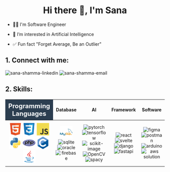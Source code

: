 <h1 align="center">Hi there 👋, I'm Sana</h1>

- 👩‍💼 I'm Software Engineer

- 🌱 I’m interested in Artificial Intelligence

- ✅ Fun fact "Forget Average, Be an Outlier"

<h2 align="left">1. Connect with me:</h2>
<p align="left">
  <a href="https://www.linkedin.com/in/sana-shamma-a14864218/" target="blank" style="text-decoration: none;"><img align="center" src="https://img.shields.io/badge/LinkedIn-0077B5?style=for-the-badge&logo=linkedin&logoColor=white" alt="sana-shamma-linkedin" /></a>
  <a href="mailto: sanashamma3@gmail.com" target="blank" style="text-decoration: none;"><img align="center" src="https://img.shields.io/badge/Gmail-D14836?style=for-the-badge&logo=gmail&logoColor=white" alt="sana-shamma-email"/></a>
</p>
<h2 align="left">2. Skills:</h2>
<table style="border-collapse: collapse; width: 100%; margin-top: 20px;">
  <thead>
    <tr>
      <th style="background-color: #2c3e50; color: white; font-weight: bold; font-size: 20px; padding: 8px; text-align: center;">Programming Languages</th>
      <th style="padding: 8px; text-align: center;">Database</th>
      <th style="padding: 8px; text-align: center;">AI</th>
      <th style="padding: 8px; text-align: center;">Framework</th>
      <th style="padding: 8px; text-align: center;">Software</th>
    </tr>
  </thead>
  <tbody>
    <tr>
      <td style="padding: 8px; vertical-align: middle; text-align: center;">
        <a href="https://developer.mozilla.org/en-US/docs/Web/HTML" target="_blank" rel="noreferrer" style="text-decoration: none;">
          <img src="https://raw.githubusercontent.com/devicons/devicon/master/icons/html5/html5-original.svg" alt="html" width="40" height="40"/>
        </a>
        <a href="https://developer.mozilla.org/en-US/docs/Web/CSS" target="_blank" rel="noreferrer" style="text-decoration: none;">
          <img src="https://raw.githubusercontent.com/devicons/devicon/master/icons/css3/css3-original.svg" alt="css" width="40" height="40"/>
        </a>
        <a href="https://developer.mozilla.org/en-US/docs/Web/JavaScript" target="_blank" rel="noreferrer" style="text-decoration: none;">
          <img src="https://raw.githubusercontent.com/devicons/devicon/master/icons/javascript/javascript-original.svg" alt="javascript" width="40" height="40"/>
        </a>
        <a href="https://www.python.org" target="_blank" rel="noreferrer" style="text-decoration: none;">
          <img src="https://raw.githubusercontent.com/devicons/devicon/master/icons/python/python-original.svg" alt="python" width="40" height="40"/>
        </a>
        <a href="https://www.php.net" target="_blank" rel="noreferrer" style="text-decoration: none;">
          <img src="https://raw.githubusercontent.com/devicons/devicon/master/icons/php/php-original.svg" alt="php" width="40" height="40"/>  
        </a>
        <a href="https://www.cprogramming.com/" target="_blank" rel="noreferrer" style="text-decoration: none;">
          <img src="https://raw.githubusercontent.com/devicons/devicon/master/icons/c/c-original.svg" alt="c" width="40" height="40"/> 
        </a> 
        <a href="https://www.java.com" target="_blank" rel="noreferrer" style="text-decoration: none;">
          <img src="https://raw.githubusercontent.com/devicons/devicon/master/icons/java/java-original.svg" alt="java" width="40" height="40"/> 
        </a>
      </td>
      <td style="padding: 8px; vertical-align: middle; text-align: center;">
        <a href="https://www.mysql.com/" target="_blank" rel="noreferrer" style="text-decoration: none;">
          <img src="https://raw.githubusercontent.com/devicons/devicon/master/icons/mysql/mysql-original-wordmark.svg" alt="mysql" width="40" height="40"/> 
        </a>
        <a href="https://www.sqlite.org/" target="_blank" rel="noreferrer" style="text-decoration: none;">
          <img src="https://www.vectorlogo.zone/logos/sqlite/sqlite-icon.svg" alt="sqlite" width="40" height="40"/>
        </a>
        <a href="https://www.oracle.com/" target="_blank" rel="noreferrer" style="text-decoration: none;">
          <img src="https://www.vectorlogo.zone/logos/oracle/oracle-icon.svg" alt="oracle" width="40" height="40"/>
        </a>
        <a href="https://firebase.google.com/" target="_blank" rel="noreferrer" style="text-decoration: none;">
          <img src="https://www.vectorlogo.zone/logos/firebase/firebase-icon.svg" alt="firebase" width="40" height="40"/>
        </a>
      </td>
      <td style="padding: 8px; vertical-align: middle; text-align: center;">
        <a href="https://pytorch.org/" target="_blank" rel="noreferrer" style="text-decoration: none;">
          <img src="https://www.vectorlogo.zone/logos/pytorch/pytorch-icon.svg" alt="pytorch" width="40" height="40"/> 
        </a>
        <a href="https://www.tensorflow.org" target="_blank" rel="noreferrer" style="text-decoration: none;">
          <img src="https://www.vectorlogo.zone/logos/tensorflow/tensorflow-icon.svg" alt="tensorflow" width="40" height="40"/>
        </a>
        <a href="https://scikit-image.org/" target="_blank" rel="noreferrer" style="text-decoration: none;">
          <img src="https://upload.wikimedia.org/wikipedia/commons/3/38/Scikit-image_logo.png" alt="scikit-image" width="40" height="40"/>
        </a>
        <a href="https://opencv.org/" target="_blank" rel="noreferrer" style="text-decoration: none;">
          <img src="https://www.vectorlogo.zone/logos/opencv/opencv-icon.svg" alt="OpenCV" width="40" height="40"/>
        </a>
        <a href="https://spacy.io/" target="_blank" rel="noreferrer" style="text-decoration: none;">
          <img src="https://upload.wikimedia.org/wikipedia/commons/8/88/SpaCy_logo.svg" alt="spacy" width="40" height="40"/>
        </a>
      </td>
      <td style="padding: 8px; vertical-align: middle; text-align: center;">
        <a href="https://react.dev/" target="_blank" rel="noreferrer" style="text-decoration: none;">
          <img src="https://www.vectorlogo.zone/logos/reactjs/reactjs-icon.svg" alt="react" width="40" height="40"/>
        </a>
        <a href="https://svelte.dev/" target="_blank" rel="noreferrer" style="text-decoration: none;">
          <img src="https://www.vectorlogo.zone/logos/sveltetechnology/sveltetechnology-icon.svg" alt="svelte" width="40" height="40"/>
        </a>
        <a href="https://www.djangoproject.com/" target="_blank" rel="noreferrer" style="text-decoration: none;">
          <img src="https://www.vectorlogo.zone/logos/djangoproject/djangoproject-icon.svg" alt="django" width="40" height="40"/>
        </a>
        <a href="https://fastapi.tiangolo.com/" target="_blank" rel="noreferrer" style="text-decoration: none;">
          <img src="https://github.com/gilbarbara/logos/blob/main/logos/fastapi-icon.svg" alt="fastapi" width="40" height="40"/>
        </a>
      </td>
      <td style="padding: 8px; vertical-align: middle; text-align: center;">
        <a href="https://www.figma.com/" target="_blank" rel="noreferrer" style="text-decoration: none;">
          <img src="https://www.vectorlogo.zone/logos/figma/figma-icon.svg" alt="figma" width="40" height="40"/>
        </a>
        <a href="https://www.postman.com/" target="_blank" rel="noreferrer" style="text-decoration: none;">
          <img src="https://www.vectorlogo.zone/logos/getpostman/getpostman-icon.svg" alt="postman" width="40" height="40"/>
        </a>
        <a href="https://www.arduino.cc/" target="_blank" rel="noreferrer" style="text-decoration: none;">
          <img src="https://www.vectorlogo.zone/logos/arduino/arduino-icon.svg" alt="arduino" width="40" height="40"/>
        </a>
        <a href="https://aws.amazon.com/" target="_blank" rel="noreferrer" style="text-decoration: none;">
          <img src="https://www.vectorlogo.zone/logos/amazon_aws/amazon_aws-icon.svg" alt="aws solution" width="40" height="40"/>
        </a>
      </td>
    </tr>
  </tbody>
</table>

